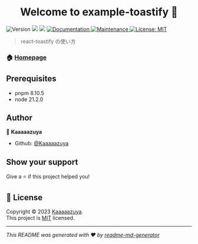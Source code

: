 <h1 align="center">Welcome to example-toastify 👋</h1>
<p>
  <img alt="Version" src="https://img.shields.io/badge/version-0.1.0-blue.svg?cacheSeconds=2592000" />
  <img src="https://img.shields.io/badge/pnpm-8.10.5-blue.svg" />
  <img src="https://img.shields.io/badge/node-21.2.0-blue.svg" />
  <a href="https://github.com/Kaaaaazuya/example-toastify#readme" target="_blank">
    <img alt="Documentation" src="https://img.shields.io/badge/documentation-yes-brightgreen.svg" />
  </a>
  <a href="https://github.com/Kaaaaazuya/example-toastify/graphs/commit-activity" target="_blank">
    <img alt="Maintenance" src="https://img.shields.io/badge/Maintained%3F-yes-green.svg" />
  </a>
  <a href="https://github.com/Kaaaaazuya/example-toastify/blob/master/LICENSE" target="_blank">
    <img alt="License: MIT" src="https://img.shields.io/github/license/Kaaaaazuya/example-toastify" />
  </a>
</p>

> react-toastify の使い方

### 🏠 [Homepage](https://github.com/Kaaaaazuya/example-toastify#readme)

## Prerequisites

- pnpm 8.10.5
- node 21.2.0

## Author

👤 **Kaaaaazuya**

* Github: [@Kaaaaazuya](https://github.com/Kaaaaazuya)

## Show your support

Give a ⭐️ if this project helped you!

## 📝 License

Copyright © 2023 [Kaaaaazuya](https://github.com/Kaaaaazuya).<br />
This project is [MIT](https://github.com/Kaaaaazuya/example-toastify/blob/master/LICENSE) licensed.

***
_This README was generated with ❤️ by [readme-md-generator](https://github.com/kefranabg/readme-md-generator)_